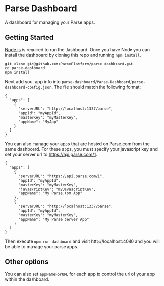 # Parse Dashboard

A dashboard for managing your Parse apps.

## Getting Started

[Node.js](nodejs.org) is required to run the dashboard. Once you have Node you can install the dashboard by cloning this repo and running `npm install`.

```
git clone git@github.com:ParsePlatform/parse-dashboard.git
cd parse-dashboard
npm install
```

Next add your app info into `parse-dashboard/Parse-Dashboard/parse-dashboard-config.json`. The file should match the following format:

```
{
  "apps": [
    {
      "serverURL": "http://localhost:1337/parse",
      "appId": "myAppId",
      "masterKey": "myMasterKey",
      "appName": "MyApp"
    }
  ]
}
```

You can also manage your apps that are hosted on Parse.com from the same dashboard. For these apps, you must specify your javascript key and set your server url to https://api.parse.com/1.

```
{
  "apps": [
    {
      "serverURL": "https://api.parse.com/1",
      "appId": "myAppId",
      "masterKey": "myMasterKey",
      "javascriptKey": "myJavascriptKey",
      "appName": "My Parse.Com App"
    },
    {
      "serverURL": "http://localhost:1337/parse",
      "appId": "myAppId",
      "masterKey": "myMasterKey",
      "appName": "My Parse Server App"
    }
  ]
}
```

Then execute `npm run dashboard` and visit http://localhost:4040 and you will be able to manage your parse apps.

## Other options

You can also set `appNameForURL` for each app to control the url of your app within the dashboard.
